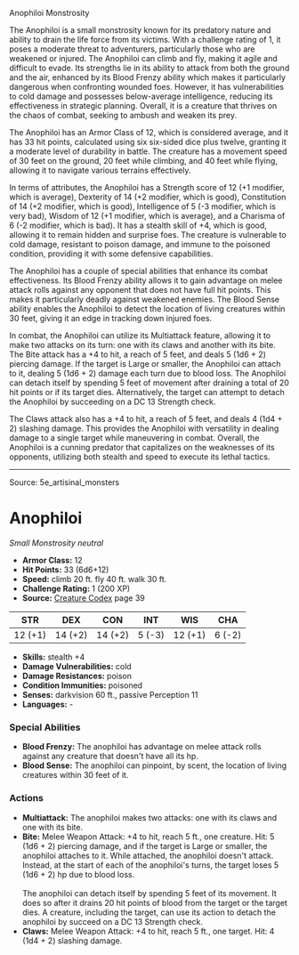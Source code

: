 <MonsterName/>Anophiloi</MonsterName>
<CreatureType/>Monstrosity</CreatureType>

<summary>The Anophiloi is a small monstrosity known for its predatory nature and ability to drain the life force from its victims. With a challenge rating of 1, it poses a moderate threat to adventurers, particularly those who are weakened or injured. The Anophiloi can climb and fly, making it agile and difficult to evade. Its strengths lie in its ability to attack from both the ground and the air, enhanced by its Blood Frenzy ability which makes it particularly dangerous when confronting wounded foes. However, it has vulnerabilities to cold damage and possesses below-average intelligence, reducing its effectiveness in strategic planning. Overall, it is a creature that thrives on the chaos of combat, seeking to ambush and weaken its prey.</summary>

<detail>

The Anophiloi has an Armor Class of 12, which is considered average, and it has 33 hit points, calculated using six six-sided dice plus twelve, granting it a moderate level of durability in battle. The creature has a movement speed of 30 feet on the ground, 20 feet while climbing, and 40 feet while flying, allowing it to navigate various terrains effectively. 

In terms of attributes, the Anophiloi has a Strength score of 12 (+1 modifier, which is average), Dexterity of 14 (+2 modifier, which is good), Constitution of 14 (+2 modifier, which is good), Intelligence of 5 (-3 modifier, which is very bad), Wisdom of 12 (+1 modifier, which is average), and a Charisma of 6 (-2 modifier, which is bad). It has a stealth skill of +4, which is good, allowing it to remain hidden and surprise foes. The creature is vulnerable to cold damage, resistant to poison damage, and immune to the poisoned condition, providing it with some defensive capabilities.

The Anophiloi has a couple of special abilities that enhance its combat effectiveness. Its Blood Frenzy ability allows it to gain advantage on melee attack rolls against any opponent that does not have full hit points. This makes it particularly deadly against weakened enemies. The Blood Sense ability enables the Anophiloi to detect the location of living creatures within 30 feet, giving it an edge in tracking down injured foes.

In combat, the Anophiloi can utilize its Multiattack feature, allowing it to make two attacks on its turn: one with its claws and another with its bite. The Bite attack has a +4 to hit, a reach of 5 feet, and deals 5 (1d6 + 2) piercing damage. If the target is Large or smaller, the Anophiloi can attach to it, dealing 5 (1d6 + 2) damage each turn due to blood loss. The Anophiloi can detach itself by spending 5 feet of movement after draining a total of 20 hit points or if its target dies. Alternatively, the target can attempt to detach the Anophiloi by succeeding on a DC 13 Strength check.

The Claws attack also has a +4 to hit, a reach of 5 feet, and deals 4 (1d4 + 2) slashing damage. This provides the Anophiloi with versatility in dealing damage to a single target while maneuvering in combat. Overall, the Anophiloi is a cunning predator that capitalizes on the weaknesses of its opponents, utilizing both stealth and speed to execute its lethal tactics.</detail>



---

Source: 5e_artisinal_monsters

# Anophiloi

*Small* *Monstrosity* *neutral*

- **Armor Class:** 12
- **Hit Points:** 33 (6d6+12)
- **Speed:** climb 20 ft. fly 40 ft. walk 30 ft.
- **Challenge Rating:** 1 (200 XP)
- **Source:** [Creature Codex](https://koboldpress.com/kpstore/product/creature-codex-for-5th-edition-dnd) page 39

| STR | DEX | CON | INT | WIS | CHA |
| --- | --- | --- | --- | --- | --- |
| 12 (+1) | 14 (+2) | 14 (+2) | 5 (-3) | 12 (+1) | 6 (-2) |

- **Skills:** stealth +4
- **Damage Vulnerabilities:** cold
- **Damage Resistances:** poison
- **Condition Immunities:** poisoned
- **Senses:** darkvision 60 ft., passive Perception 11
- **Languages:** -

### Special Abilities

- **Blood Frenzy:** The anophiloi has advantage on melee attack rolls against any creature that doesn't have all its hp.
- **Blood Sense:** The anophiloi can pinpoint, by scent, the location of living creatures within 30 feet of it.

### Actions

- **Multiattack:** The anophiloi makes two attacks: one with its claws and one with its bite.
- **Bite:** Melee Weapon Attack: +4 to hit, reach 5 ft., one creature. Hit: 5 (1d6 + 2) piercing damage, and if the target is Large or smaller, the anophiloi attaches to it. While attached, the anophiloi doesn't attack. Instead, at the start of each of the anophiloi's turns, the target loses 5 (1d6 + 2) hp due to blood loss.<br><br>The anophiloi can detach itself by spending 5 feet of its movement. It does so after it drains 20 hit points of blood from the target or the target dies. A creature, including the target, can use its action to detach the anophiloi by succeed on a DC 13 Strength check.
- **Claws:** Melee Weapon Attack: +4 to hit, reach 5 ft., one target. Hit: 4 (1d4 + 2) slashing damage.




